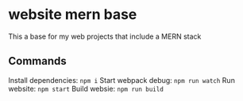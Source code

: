 # website mern base
 This a base for my web projects that include a MERN stack

## Commands
Install dependencies: `npm i`
Start webpack debug: `npm run watch`
Run website: `npm start`
Build websie: `npm run build`